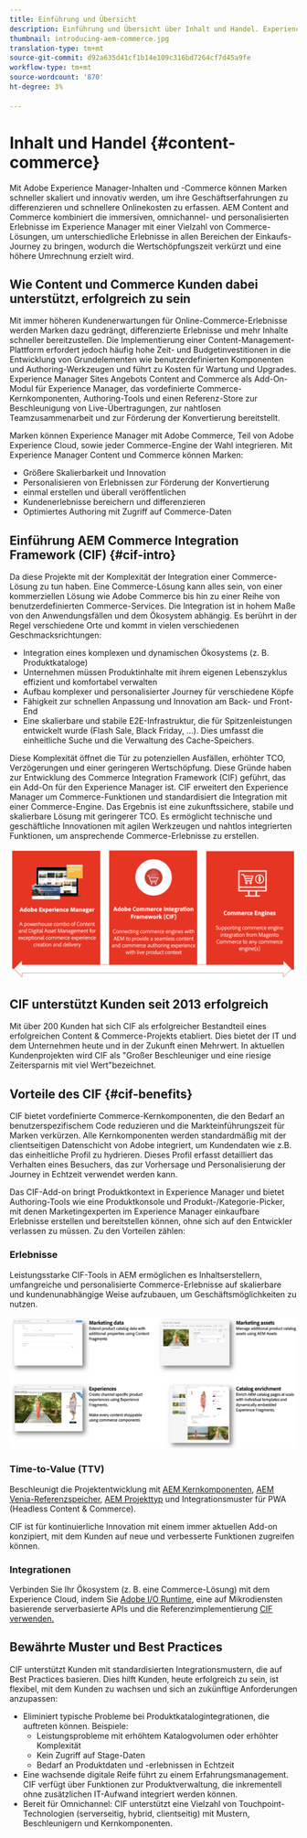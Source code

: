 ```yaml
---
title: Einführung und Übersicht
description: Einführung und Übersicht über Inhalt und Handel. Experience Manager Commerce Integration Framework (CIF) ist ein von der Adobe empfohlenes Muster zur Integration und Erweiterung von Commerce-Dienstleistungen von Magento und anderen kommerziellen Lösungen von Drittanbietern mit dem Experience Cloud.
thumbnail: introducing-aem-commerce.jpg
translation-type: tm+mt
source-git-commit: d92a635d41cf1b14e109c316bd7264cf7d45a9fe
workflow-type: tm+mt
source-wordcount: '870'
ht-degree: 3%

---
```


# Inhalt und Handel {#content-commerce}

Mit Adobe Experience Manager-Inhalten und -Commerce können Marken schneller skaliert und innovativ werden, um ihre Geschäftserfahrungen zu differenzieren und schnellere Onlinekosten zu erfassen. AEM Content and Commerce kombiniert die immersiven, omnichannel- und personalisierten Erlebnisse im Experience Manager mit einer Vielzahl von Commerce-Lösungen, um unterschiedliche Erlebnisse in allen Bereichen der Einkaufs-Journey zu bringen, wodurch die Wertschöpfungszeit verkürzt und eine höhere Umrechnung erzielt wird.

## Wie Content und Commerce Kunden dabei unterstützt, erfolgreich zu sein

Mit immer höheren Kundenerwartungen für Online-Commerce-Erlebnisse werden Marken dazu gedrängt, differenzierte Erlebnisse und mehr Inhalte schneller bereitzustellen. Die Implementierung einer Content-Management-Plattform erfordert jedoch häufig hohe Zeit- und Budgetinvestitionen in die Entwicklung von Grundelementen wie benutzerdefinierten Komponenten und Authoring-Werkzeugen und führt zu Kosten für Wartung und Upgrades. Experience Manager Sites Angebots Content and Commerce als Add-On-Modul für Experience Manager, das vordefinierte Commerce-Kernkomponenten, Authoring-Tools und einen Referenz-Store zur Beschleunigung von Live-Übertragungen, zur nahtlosen Teamzusammenarbeit und zur Förderung der Konvertierung bereitstellt.

Marken können Experience Manager mit Adobe Commerce, Teil von Adobe Experience Cloud, sowie jeder Commerce-Engine der Wahl integrieren. Mit Experience Manager Content und Commerce können Marken:

* Größere Skalierbarkeit und Innovation
* Personalisieren von Erlebnissen zur Förderung der Konvertierung
* einmal erstellen und überall veröffentlichen
* Kundenerlebnisse bereichern und differenzieren
* Optimiertes Authoring mit Zugriff auf Commerce-Daten

## Einführung AEM Commerce Integration Framework (CIF) {#cif-intro}

Da diese Projekte mit der Komplexität der Integration einer Commerce-Lösung zu tun haben. Eine Commerce-Lösung kann alles sein, von einer kommerziellen Lösung wie Adobe Commerce bis hin zu einer Reihe von benutzerdefinierten Commerce-Services. Die Integration ist in hohem Maße von den Anwendungsfällen und dem Ökosystem abhängig. Es berührt in der Regel verschiedene Orte und kommt in vielen verschiedenen Geschmacksrichtungen:

* Integration eines komplexen und dynamischen Ökosystems (z. B. Produktkataloge)
* Unternehmen müssen Produktinhalte mit ihrem eigenen Lebenszyklus effizient und komfortabel verwalten
* Aufbau komplexer und personalisierter Journey für verschiedene Köpfe
* Fähigkeit zur schnellen Anpassung und Innovation am Back- und Front-End
* Eine skalierbare und stabile E2E-Infrastruktur, die für Spitzenleistungen entwickelt wurde (Flash Sale, Black Friday, ...). Dies umfasst die einheitliche Suche und die Verwaltung des Cache-Speichers.

Diese Komplexität öffnet die Tür zu potenziellen Ausfällen, erhöhter TCO, Verzögerungen und einer geringeren Wertschöpfung. Diese Gründe haben zur Entwicklung des Commerce Integration Framework (CIF) geführt, das ein Add-On für den Experience Manager ist. CIF erweitert den Experience Manager um Commerce-Funktionen und standardisiert die Integration mit einer Commerce-Engine. Das Ergebnis ist eine zukunftssichere, stabile und skalierbare Lösung mit geringerer TCO. Es ermöglicht technische und geschäftliche Innovationen mit agilen Werkzeugen und nahtlos integrierten Funktionen, um ansprechende Commerce-Erlebnisse zu erstellen.

![CIF-Elemente](./assets/CIF/CIF_Overview.png)

## CIF unterstützt Kunden seit 2013 erfolgreich

Mit über 200 Kunden hat sich CIF als erfolgreicher Bestandteil eines erfolgreichen Content &amp; Commerce-Projekts etabliert. Dies bietet der IT und dem Unternehmen heute und in der Zukunft einen Mehrwert. In aktuellen Kundenprojekten wird CIF als &quot;Großer Beschleuniger und eine riesige Zeitersparnis mit viel Wert&quot;bezeichnet.

## Vorteile des CIF {#cif-benefits}

CIF bietet vordefinierte Commerce-Kernkomponenten, die den Bedarf an benutzerspezifischem Code reduzieren und die Markteinführungszeit für Marken verkürzen. Alle Kernkomponenten werden standardmäßig mit der clientseitigen Datenschicht von Adobe integriert, um Kundendaten wie z.B. das einheitliche Profil zu hydrieren. Dieses Profil erfasst detailliert das Verhalten eines Besuchers, das zur Vorhersage und Personalisierung der Journey in Echtzeit verwendet werden kann.

Das CIF-Add-on bringt Produktkontext in Experience Manager und bietet Authoring-Tools wie eine Produktkonsole und Produkt-/Kategorie-Picker, mit denen Marketingexperten im Experience Manager einkaufbare Erlebnisse erstellen und bereitstellen können, ohne sich auf den Entwickler verlassen zu müssen. Zu den Vorteilen zählen:

### Erlebnisse

Leistungsstarke CIF-Tools in AEM ermöglichen es Inhaltserstellern, umfangreiche und personalisierte Commerce-Erlebnisse auf skalierbare und kundenunabhängige Weise aufzubauen, um Geschäftsmöglichkeiten zu nutzen.

![CIF-Elemente](./assets/CIF/CIF_Product_Experience_Management.png)

### Time-to-Value (TTV)

Beschleunigt die Projektentwicklung mit [AEM Kernkomponenten](https://www.aemcomponents.dev/), [AEM Venia-Referenzspeicher](https://github.com/adobe/aem-cif-guides-venia), [AEM Projekttyp](https://docs.adobe.com/content/help/de-DE/experience-manager-core-components/using/developing/archetype/overview.html) und Integrationsmuster für PWA (Headless Content &amp; Commerce).

CIF ist für kontinuierliche Innovation mit einem immer aktuellen Add-on konzipiert, mit dem Kunden auf neue und verbesserte Funktionen zugreifen können.

### Integrationen

Verbinden Sie Ihr Ökosystem (z. B. eine Commerce-Lösung) mit dem Experience Cloud, indem Sie [Adobe I/O Runtime](https://www.adobe.io/apis/experienceplatform/runtime.html), eine auf Mikrodiensten basierende serverbasierte APIs und die Referenzimplementierung [CIF verwenden.](https://github.com/adobe/commerce-cif-graphql-integration-reference)

## Bewährte Muster und Best Practices

CIF unterstützt Kunden mit standardisierten Integrationsmustern, die auf Best Practices basieren. Dies hilft Kunden, heute erfolgreich zu sein, ist flexibel, mit dem Kunden zu wachsen und sich an zukünftige Anforderungen anzupassen:

* Eliminiert typische Probleme bei Produktkatalogintegrationen, die auftreten können. Beispiele:
   * Leistungsprobleme mit erhöhtem Katalogvolumen oder erhöhter Komplexität
   * Kein Zugriff auf Stage-Daten
   * Bedarf an Produktdaten und -erlebnissen in Echtzeit
* Eine wachsende digitale Reife führt zu einem Erfahrungsmanagement. CIF verfügt über Funktionen zur Produktverwaltung, die inkrementell ohne zusätzlichen IT-Aufwand integriert werden können.
* Bereit für Omnichannel: CIF unterstützt eine Vielzahl von Touchpoint-Technologien (serverseitig, hybrid, clientseitig) mit Mustern, Beschleunigern und Kernkomponenten.
